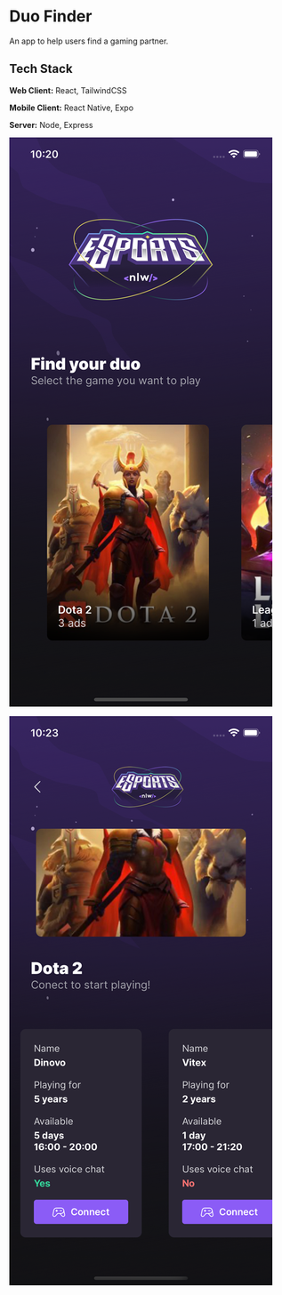 # Duo Finder

An app to help users find a gaming partner.


## Tech Stack

**Web Client:** React, TailwindCSS

**Mobile Client:** React Native, Expo

**Server:** Node, Express


![Alt text](screenshots/mobile1.png?raw=true "Mobile Home")

![Alt text](screenshots/mobile2.png?raw=true "Mobile Gaming Partner Ads")